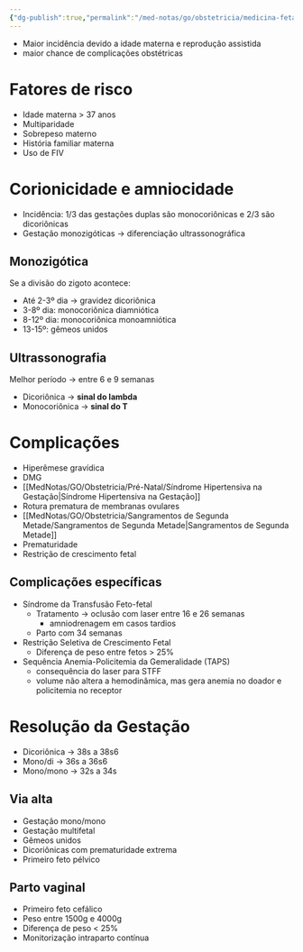 ```yaml
---
{"dg-publish":true,"permalink":"/med-notas/go/obstetricia/medicina-fetal/gestacao-gemelar/"}
---
```


- Maior incidência devido a idade materna e reprodução assistida
- maior chance de complicações obstétricas

# Fatores de risco
- Idade materna > 37 anos
- Multiparidade
- Sobrepeso materno
- História familiar materna
- Uso de FIV

# Corionicidade e amniocidade
- Incidência: 1/3 das gestações duplas são monocoriônicas e 2/3 são dicoriônicas
- Gestação monozigóticas -> diferenciação ultrassonográfica

## Monozigótica
Se a divisão do zigoto acontece:
- Até 2-3º dia -> gravidez dicoriônica
- 3-8º dia: monocoriônica diamniótica
- 8-12º dia: monocoriônica monoamniótica
- 13-15º: gêmeos unidos

## Ultrassonografia
Melhor período -> entre 6 e 9 semanas
- Dicoriônica -> **sinal do lambda**
- Monocoriônica -> **sinal do T**
# Complicações
- Hiperêmese gravídica
- DMG
- [[MedNotas/GO/Obstetricia/Pré-Natal/Síndrome Hipertensiva na Gestação\|Síndrome Hipertensiva na Gestação]]
- Rotura prematura de membranas ovulares
- [[MedNotas/GO/Obstetricia/Sangramentos de Segunda Metade/Sangramentos de Segunda Metade\|Sangramentos de Segunda Metade]]
- Prematuridade
- Restrição de crescimento fetal
## Complicações específicas
- Síndrome da Transfusão Feto-fetal
	- Tratamento -> oclusão com laser entre 16 e 26 semanas
		- amniodrenagem em casos tardios
	- Parto com 34 semanas
- Restrição Seletiva de Crescimento Fetal
	- Diferença de peso entre fetos > 25%
- Sequência Anemia-Policitemia da Gemeralidade (TAPS)
	- consequência do laser para STFF
	- volume não altera a hemodinâmica, mas gera anemia no doador e policitemia no receptor

# Resolução da Gestação
- Dicoriônica -> 38s a 38s6
- Mono/di -> 36s a 36s6
- Mono/mono -> 32s a 34s

## Via alta
- Gestação mono/mono
- Gestação multifetal
- Gêmeos unidos
- Dicoriônicas com prematuridade extrema
- Primeiro feto pélvico

## Parto vaginal
- Primeiro feto cefálico
- Peso entre 1500g e 4000g
- Diferença de peso < 25%
- Monitorização intraparto contínua
